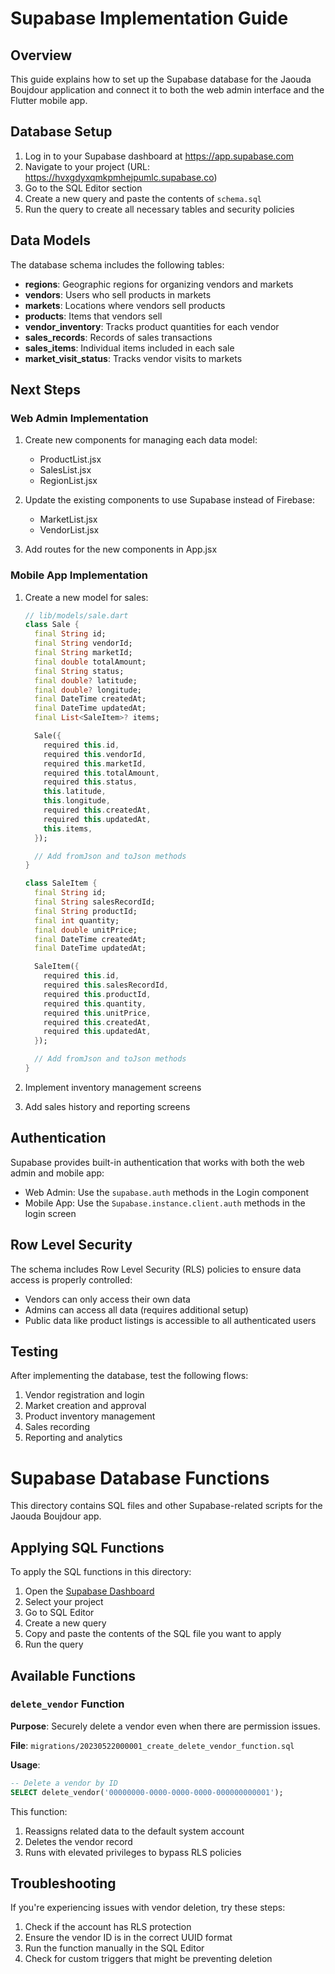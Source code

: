 # Supabase Implementation Guide

## Overview
This guide explains how to set up the Supabase database for the Jaouda Boujdour application and connect it to both the web admin interface and the Flutter mobile app.

## Database Setup

1. Log in to your Supabase dashboard at https://app.supabase.com
2. Navigate to your project (URL: https://hvxgdyxqmkpmhejpumlc.supabase.co)
3. Go to the SQL Editor section
4. Create a new query and paste the contents of `schema.sql`
5. Run the query to create all necessary tables and security policies

## Data Models

The database schema includes the following tables:

- **regions**: Geographic regions for organizing vendors and markets
- **vendors**: Users who sell products in markets
- **markets**: Locations where vendors sell products
- **products**: Items that vendors sell
- **vendor_inventory**: Tracks product quantities for each vendor
- **sales_records**: Records of sales transactions
- **sales_items**: Individual items included in each sale
- **market_visit_status**: Tracks vendor visits to markets

## Next Steps

### Web Admin Implementation

1. Create new components for managing each data model:
   - ProductList.jsx
   - SalesList.jsx
   - RegionList.jsx

2. Update the existing components to use Supabase instead of Firebase:
   - MarketList.jsx
   - VendorList.jsx

3. Add routes for the new components in App.jsx

### Mobile App Implementation

1. Create a new model for sales:
   ```dart
   // lib/models/sale.dart
   class Sale {
     final String id;
     final String vendorId;
     final String marketId;
     final double totalAmount;
     final String status;
     final double? latitude;
     final double? longitude;
     final DateTime createdAt;
     final DateTime updatedAt;
     final List<SaleItem>? items;

     Sale({
       required this.id,
       required this.vendorId,
       required this.marketId,
       required this.totalAmount,
       required this.status,
       this.latitude,
       this.longitude,
       required this.createdAt,
       required this.updatedAt,
       this.items,
     });

     // Add fromJson and toJson methods
   }

   class SaleItem {
     final String id;
     final String salesRecordId;
     final String productId;
     final int quantity;
     final double unitPrice;
     final DateTime createdAt;
     final DateTime updatedAt;

     SaleItem({
       required this.id,
       required this.salesRecordId,
       required this.productId,
       required this.quantity,
       required this.unitPrice,
       required this.createdAt,
       required this.updatedAt,
     });

     // Add fromJson and toJson methods
   }
   ```

2. Implement inventory management screens

3. Add sales history and reporting screens

## Authentication

Supabase provides built-in authentication that works with both the web admin and mobile app:

- Web Admin: Use the `supabase.auth` methods in the Login component
- Mobile App: Use the `Supabase.instance.client.auth` methods in the login screen

## Row Level Security

The schema includes Row Level Security (RLS) policies to ensure data access is properly controlled:

- Vendors can only access their own data
- Admins can access all data (requires additional setup)
- Public data like product listings is accessible to all authenticated users

## Testing

After implementing the database, test the following flows:

1. Vendor registration and login
2. Market creation and approval
3. Product inventory management
4. Sales recording
5. Reporting and analytics

# Supabase Database Functions

This directory contains SQL files and other Supabase-related scripts for the Jaouda Boujdour app.

## Applying SQL Functions

To apply the SQL functions in this directory:

1. Open the [Supabase Dashboard](https://app.supabase.io/)
2. Select your project
3. Go to SQL Editor
4. Create a new query
5. Copy and paste the contents of the SQL file you want to apply
6. Run the query

## Available Functions

### `delete_vendor` Function

**Purpose**: Securely delete a vendor even when there are permission issues.

**File**: `migrations/20230522000001_create_delete_vendor_function.sql`

**Usage**: 
```sql
-- Delete a vendor by ID
SELECT delete_vendor('00000000-0000-0000-0000-000000000001');
```

This function:
1. Reassigns related data to the default system account
2. Deletes the vendor record
3. Runs with elevated privileges to bypass RLS policies

## Troubleshooting

If you're experiencing issues with vendor deletion, try these steps:

1. Check if the account has RLS protection
2. Ensure the vendor ID is in the correct UUID format
3. Run the function manually in the SQL Editor
4. Check for custom triggers that might be preventing deletion